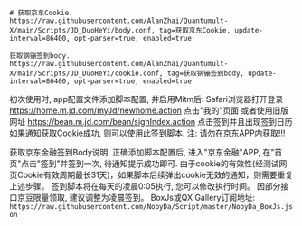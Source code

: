 ```
# 获取京东Cookie. 
https://raw.githubusercontent.com/AlanZhai/Quantumult-X/main/Scripts/JD_DuoHeYi/body.conf, tag=获取京东Cookie, update-interval=86400, opt-parser=true, enabled=true
```
```
获取钢镚签到body. 
https://raw.githubusercontent.com/AlanZhai/Quantumult-X/main/Scripts/JD_DuoHeYi/cookie.conf, tag=获取钢镚签到body, update-interval=86400, opt-parser=true, enabled=true
```

初次使用时, app配置文件添加脚本配置, 并启用Mitm后:
Safari浏览器打开登录 https://home.m.jd.com/myJd/newhome.action 点击"我的"页面
或者使用旧版网址 https://bean.m.jd.com/bean/signIndex.action 点击签到并且出现签到日历
如果通知获取Cookie成功, 则可以使用此签到脚本. 注: 请勿在京东APP内获取!!!

获取京东金融签到Body说明: 正确添加脚本配置后, 进入"京东金融"APP, 在"首页"点击"签到"并签到一次, 待通知提示成功即可.
由于cookie的有效性(经测试网页Cookie有效周期最长31天)，如果脚本后续弹出cookie无效的通知，则需要重复上述步骤。 
签到脚本将在每天的凌晨0:05执行, 您可以修改执行时间。 因部分接口京豆限量领取, 建议调整为凌晨签到。
BoxJs或QX Gallery订阅地址: `https://raw.githubusercontent.com/NobyDa/Script/master/NobyDa_BoxJs.json`
